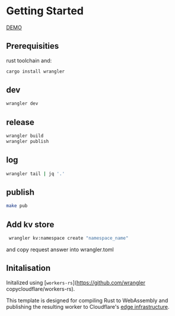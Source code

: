 # Getting Started

[DEMO](https://webrtc-session.paul-asvb.workers.dev)

## Prerequisities
rust toolchain and: 
```bash
cargo install wrangler
```

## dev

```bash
wrangler dev
```

## release
```bash
wrangler build 
wrangler publish
```

## log
```bash
wrangler tail | jq '.'
```

## publish
```bash
make pub
```

## Add kv store
```bash
 wrangler kv:namespace create "namespace_name"
 ```
 and copy request answer into wrangler.toml

 ## Initalisation



Initalized using [`workers-rs`](https://github.com/wrangler copycloudflare/workers-rs).

This template is designed for compiling Rust to WebAssembly and publishing the resulting worker to 
Cloudflare's [edge infrastructure](https://www.cloudflare.com/network/).
